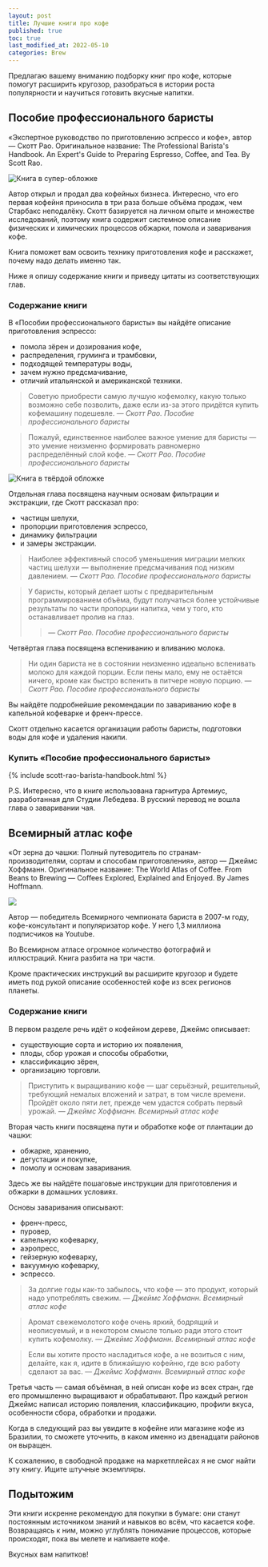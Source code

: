 ```yaml
---
layout: post
title: Лучшие книги про кофе
published: true
toc: true
last_modified_at: 2022-05-10
categories: Brew
---
```


Предлагаю вашему вниманию подборку книг про кофе, которые помогут расширить кругозор, 
разобраться в истории роста популярности и научиться готовить вкусные напитки.

## Пособие профессионального баристы

«Экспертное руководство по приготовлению эспрессо и кофе», автор — Скотт Рао. 
Оригинальное название: The Professional Barista's Handbook. An Expert's Guide to Preparing Espresso, Coffee, and Tea. By Scott Rao.

![Книга в супер-обложке](/images/scott-rao-barista-handbook-super.webp)

Автор открыл и продал два кофейных бизнеса.
Интересно, что его первая кофейня приносила в три раза больше объёма продаж, чем Старбакс неподалёку.
Скотт базируется на личном опыте и множестве исследований, поэтому книга содержит системное описание физических и химических процессов обжарки, помола и заваривания кофе.

Книга поможет вам освоить технику приготовления кофе и расскажет, почему надо делать именно так.

Ниже я опишу содержание книги и приведу цитаты из соответствующих глав.

### Содержание книги

В «Пособии профессионального баристы» вы найдёте описание приготовления эспрессо:
- помола зёрен и дозирования кофе, 
- распределения, груминга и трамбовки,
- подходящей температуры воды,
- зачем нужно предсмачивание,
- отличий итальянской и американской техники.

> Советую приобрести самую лучшую кофемолку, какую только возможно себе позволить, даже если из-за этого придётся купить кофемашину подешевле.
> _— Скотт Рао. Пособие профессионального баристы_

> Пожалуй, единственное наиболее важное умение для баристы — это умение неизменно формировать равномерно распределённый слой кофе.
> _— Скотт Рао. Пособие профессионального баристы_

![Книга в твёрдой обложке](/images/scott-rao-barista-handbook.webp)


Отдельная глава посвящена научным основам фильтрации и экстракции, где Скотт рассказал про:
- частицы шелухи,
- пропорции приготовления эспрессо,
- динамику фильтрации
- и замеры экстракции.

> Наиболее эффективный способ уменьшения миграции мелких частиц шелухи — выполнение предсмачивания под низким давлением.
> _— Скотт Рао. Пособие профессионального баристы_


> У баристы, который делает шоты с предварительным программированием объёма, будут получаться более устойчивые результаты по части пропорции напитка, чем у того, кто останавливает пролив на глаз.
> > _— Скотт Рао. Пособие профессионального баристы_

Четвёртая глава посвящена вспениванию и вливанию молока.

> Ни один бариста не в состоянии неизменно идеально вспенивать молоко для каждой порции.
> Если пены мало, ему не остаётся ничего, кроме как быстро вспенить в питчере новую порцию.
> _— Скотт Рао. Пособие профессионального баристы_

Вы найдёте подробнейшие рекомендации по завариванию кофе в капельной кофеварке и френч-прессе.

Скотт отдельно касается организации работы баристы, подготовки воды для кофе и удаления накипи.

### Купить «Пособие профессионального баристы»

{% include scott-rao-barista-handbook.html %}

P.S. Интересно, что в книге использована гарнитура Артемиус, разработанная для Студии Лебедева.
В русский перевод не вошла глава о заваривании чая.

## Всемирный атлас кофе

«От зерна до чашки: Полный путеводитель по странам-производителям, сортам и способам приготовления», автор — Джеймс Хоффманн.
Оригинальное название: The World Atlas of Coffee. From Beans to Brewing — Coffees Explored, Explained and Enjoyed. By James Hoffmann.

![](/images/james-hoffman-atlas.webp)

Автор — победитель Всемирного чемпионата бариста в 2007-м году, кофе-консультант и популяризатор кофе.
У него 1,3 миллиона подписчиков на Youtube.

Во Всемирном атласе огромное количество фотографий и иллюстраций. Книга разбита на три части.

Кроме практических инструкций вы расширите кругозор и будете иметь под рукой описание особенностей кофе из всех регионов планеты.

### Содержание книги

В первом разделе речь идёт о кофейном дереве, Джеймс описывает:
- существующие сорта и историю их появления,
- плоды, сбор урожая и способы обработки,
- классификацию зёрен,
- организацию торговли.

> Приступить к выращиванию кофе — шаг серьёзный, решительный, требующий немалых вложений и затрат, в том числе времени.
> Пройдёт около пяти лет, прежде чем удастся собрать первый урожай.
> _— Джеймс Хоффманн. Всемирный атлас кофе_

Вторая часть книги посвящена пути и обработке кофе от плантации до чашки:
- обжарке, хранению,
- дегустации и покупке,
- помолу и основам заваривания.

Здесь же вы найдёте пошаговые инструкции для приготовления и обжарки в домашних условиях.

Основы заваривания описывают:
- френч-пресс,
- пуровер,
- капельную кофеварку,
- аэропресс,
- гейзерную кофеварку,
- вакуумную кофеварку,
- эспрессо.

> За долгие годы как-то забылось, что кофе — это продукт, который надо употреблять свежим.
> _— Джеймс Хоффманн. Всемирный атлас кофе_


> Аромат свежемолотого кофе очень яркий, бодрящий и неописуемый, и в некотором смысле только ради этого стоит купить кофемолку.
> _— Джеймс Хоффманн. Всемирный атлас кофе_


> Если вы хотите просто насладиться кофе, а не возиться с ним, делайте, как я, идите в ближайшую кофейню, где всю работу сделают за вас.
> _— Джеймс Хоффманн. Всемирный атлас кофе_

Третья часть — самая объёмная, в ней описан кофе из всех стран, где его промышленно выращивают и обрабатывают.
Про каждый регион Джеймс написал историю появления, классификацию, профили вкуса, особенности сбора, обработки и продажи.

Когда в следующий раз вы увидите в кофейне или магазине кофе из Бразилии, то сможете уточнить, в каком именно из двенадцати районов он выращен.

К сожалению, в свободной продаже на маркетплейсах я не смог найти эту книгу. Ищите штучные экземпляры.

## Подытожим

Эти книги искренне рекомендую для покупки в бумаге: они станут постоянным источником знаний и навыков во всём, что касается кофе.
Возвращаясь к ним, можно углублять понимание процессов, которые происходят, пока вы мелете и наливаете кофе.

Вкусных вам напитков!